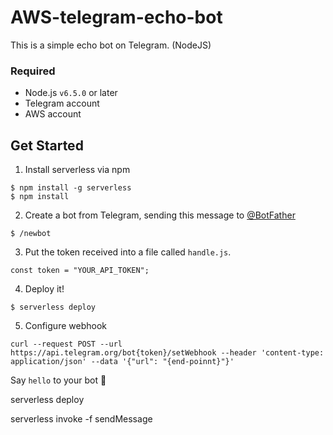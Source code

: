 <!--
title: 'Simple Telegram bot'
description: 'This is a simple echo bot on Telegram.'
framework: v1
platform: AWS
language: NodeJS
priority: 10
authorLink: 'https://github.com/hrchu'
authorName: 'Peter Chu'
authorAvatar: 'https://avatars2.githubusercontent.com/u/3183314?s=460&v=4'
-->

# AWS-telegram-echo-bot

This is a simple echo bot on Telegram. (NodeJS)

### Required

- Node.js `v6.5.0` or later
- Telegram account
- AWS account

## Get Started

1.  Install serverless via npm

```
$ npm install -g serverless
$ npm install
```

2. Create a bot from Telegram, sending this message to [@BotFather](https://web.telegram.org/#/im?p=@BotFather)

```
$ /newbot
```

3. Put the token received into a file called `handle.js`.

```
const token = "YOUR_API_TOKEN";
```

4. Deploy it!

```
$ serverless deploy
```

5. Configure webhook

```
curl --request POST --url https://api.telegram.org/bot{token}/setWebhook --header 'content-type: application/json' --data '{"url": "{end-poinnt}"}'
```

Say `hello` to your bot 🤖

serverless deploy

serverless invoke -f sendMessage
